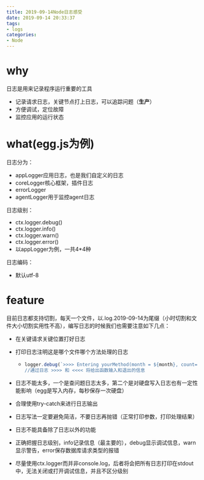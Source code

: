 ```yaml
---
title: 2019-09-14Node日志感受
date: 2019-09-14 20:33:37
tags:
- logs
categories:
- Node
---
```


# why

日志是用来记录程序运行重要的工具

- 记录请求日志，关键节点打上日志，可以追踪问题（**生产**）
- 方便调试，定位故障
- 监控应用的运行状态

# what(egg.js为例)

日志分为：

- appLogger应用日志，也是我们自定义的日志
- coreLogger核心框架，插件日志
- errorLogger
- agentLogger用于监控agent日志

日志级别：

- ctx.logger.debug()
- ctx.logger.info()
- ctx.logger.warn()
- ctx.logger.error()
- 以appLogger为例，一共4*4种

日志编码：

- 默认utf-8

# feature

目前日志都支持切割，每天一个文件，以.log.2019-09-14为尾缀（小时切割和文件大小切割实用性不高），编写日志的时候我们也需要注意如下几点：

- 在关键请求关键位置打好日志

- 打印日志注明这是哪个文件哪个方法处理的日志

  - ```js
    logger.debug(`>>>> Entering yourMethod(month = ${month}, count= ${count}");
    //通过日志 >>>> 和 <<<< 将给出函数输入和退出的信息
    ```

- 日志不能太多，一个是查问题日志太多，第二个是对硬盘写入日志也有一定性能影响（egg是写入内存，每秒保存一次硬盘）

- 合理使用try-catch来进行日志输出

- 日志写法一定要避免简洁，不要日志再抛错（正常打印参数，打印处理结果）

- 日志不能具备除了日志以外的功能

- 正确把握日志级别，info记录信息（最主要的），debug显示调试信息，warn显示警告，error保存数据库请求类型的报错

- 尽量使用ctx.logger而并非console.log，后者将会把所有日志打印在stdout中，无法关闭或打开调试信息，并且不区分级别

